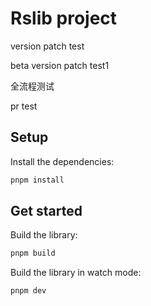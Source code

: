 # Rslib project

version patch test

beta version patch test1

全流程测试

pr test

## Setup

Install the dependencies:

```bash
pnpm install
```

## Get started

Build the library:

```bash
pnpm build
```

Build the library in watch mode:

```bash
pnpm dev
```
